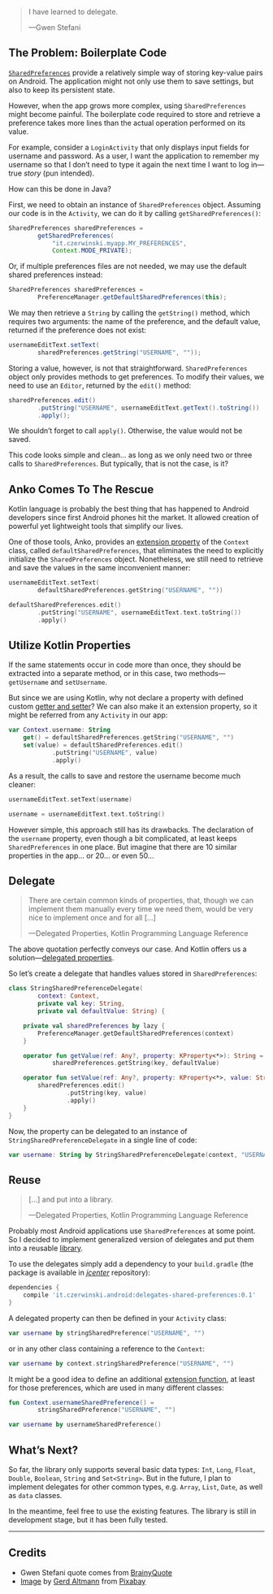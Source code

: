 > I have learned to delegate.
> 
> —Gwen Stefani

## The Problem: Boilerplate Code

[`SharedPreferences`][android:SharedPreferences]
provide a relatively simple way of storing key-value pairs on Android.
The application might not only use them to save settings, but also to
keep its persistent state.

However, when the app grows more complex, using `SharedPreferences` might
become painful. The boilerplate code required to store and retrieve
a preference takes more lines than the actual operation performed on its value.

For example, consider a `LoginActivity` that only displays input fields
for username and password. As a user, I want the application to remember
my username so that I don’t need to type it again the next time I want
to log in—true _story_ (pun intended).

How can this be done in Java?

First, we need to obtain an instance of `SharedPreferences` object.
Assuming our code is in the `Activity`, we can do it by calling
`getSharedPreferences()`:

```java
SharedPreferences sharedPreferences =
        getSharedPreferences(
            "it.czerwinski.myapp.MY_PREFERENCES",
            Context.MODE_PRIVATE);
```

Or, if multiple preferences files are not needed, we may use the default
shared preferences instead:

```java
SharedPreferences sharedPreferences =
        PreferenceManager.getDefaultSharedPreferences(this);
```

We may then retrieve a `String` by calling the `getString()` method, which
requires two arguments: the name of the preference, and the default value,
returned if the preference does not exist:

```java
usernameEditText.setText(
        sharedPreferences.getString("USERNAME", ""));
```

Storing a value, however, is not that straightforward. `SharedPreferences`
object only provides methods to get preferences. To modify their values,
we need to use an `Editor`, returned by the `edit()` method:

```java
sharedPreferences.edit()
        .putString("USERNAME", usernameEditText.getText().toString())
        .apply();
```

We shouldn’t forget to call `apply()`. Otherwise, the value would not be saved.

This code looks simple and clean… as long as we only need two or three calls
to `SharedPreferences`. But typically, that is not the case, is it?

## Anko Comes To The Rescue

Kotlin language is probably the best thing that has happened to Android
developers since first Android phones hit the market. It allowed creation
of powerful yet lightweight tools that simplify our lives.

One of those tools, Anko, provides an
[extension property][kotlin:extension_properties]
of the `Context` class, called `defaultSharedPreferences`, that eliminates
the need to explicitly initialize the `SharedPreferences` object.
Nonetheless, we still need to retrieve and save the values in the same
inconvenient manner:

```kotlin
usernameEditText.setText(
        defaultSharedPreferences.getString("USERNAME", ""))
```

```kotlin
defaultSharedPreferences.edit()
        .putString("USERNAME", usernameEditText.text.toString())
        .apply()
```

## Utilize Kotlin Properties

If the same statements occur in code more than once, they should be extracted
into a separate method, or in this case, two methods—`getUsername` and
`setUsername`.

But since we are using Kotlin, why not declare a property with defined custom
[getter and setter][kotlin:properties:get_set]?
We can also make it an extension property, so it might be referred from any
`Activity` in our app:

```kotlin
var Context.username: String
    get() = defaultSharedPreferences.getString("USERNAME", "")
    set(value) = defaultSharedPreferences.edit()
            .putString("USERNAME", value)
            .apply()
```

As a result, the calls to save and restore the username become much cleaner:

```kotlin
usernameEditText.setText(username)
```

```kotlin
username = usernameEditText.text.toString()
```

However simple, this approach still has its drawbacks. The declaration of the
`username` property, even though a bit complicated, at least keeps
`SharedPreferences` in one place. But imagine that there are 10&nbsp;similar
properties in the app… or&nbsp;20… or even&nbsp;50…

## Delegate

> There are certain common kinds of properties, that, though we can implement
> them manually every time we need them, would be very nice to implement once
> and for all […]
> 
> —Delegated Properties, Kotlin Programming Language Reference

The above quotation perfectly conveys our case. And Kotlin offers us
a solution—[delegated properties][kotlin:delegated_properties].

So let’s create a delegate that handles values stored in `SharedPreferences`:

```kotlin
class StringSharedPreferenceDelegate(
        context: Context,
        private val key: String,
        private val defaultValue: String) {

    private val sharedPreferences by lazy {
        PreferenceManager.getDefaultSharedPreferences(context)
    }

    operator fun getValue(ref: Any?, property: KProperty<*>): String =
            sharedPreferences.getString(key, defaultValue)

    operator fun setValue(ref: Any?, property: KProperty<*>, value: String): Unit {
        sharedPreferences.edit()
                .putString(key, value)
                .apply()
    }
}
```

Now, the property can be delegated to an instance of
`StringSharedPreferenceDelegate` in a single line of code:

```kotlin
var username: String by StringSharedPreferenceDelegate(context, "USERNAME", "")
```

## Reuse

> […] and put into a library.
> 
> —Delegated Properties, Kotlin Programming Language Reference

Probably most Android applications use `SharedPreferences` at some point.
So I decided to implement generalized version of delegates and put them into
a reusable [library][github:android-delegates-shared-preferences].

To use the delegates simply add a dependency to your `build.gradle` (the package
is available in [_jcenter_][jcenter:delegates-shared-preferences]
repository):

```gradle
dependencies {
    compile 'it.czerwinski.android:delegates-shared-preferences:0.1'
}
```

A delegated property can then be defined in your `Activity` class:

```kotlin
var username by stringSharedPreference("USERNAME", "")
```

or in any other class containing a reference to the `Context`:

```kotlin
var username by context.stringSharedPreference("USERNAME", "")
```

It might be a good idea to define an additional
[extension function][kotlin:extension_function],
at least for those preferences, which are used in many different classes:

```kotlin
fun Context.usernameSharedPreference() =
        stringSharedPreference("USERNAME", "")
```

```kotlin
var username by usernameSharedPreference()
```

## What’s Next?

So far, the library only supports several basic data types:
`Int`, `Long`, `Float`, `Double`, `Boolean`, `String` and `Set<String>`.
But in the future, I plan to implement delegates for other common types,
e.g. `Array`, `List`, `Date`, as well as `data` classes.

In the meantime, feel free to use the existing features.
The library is still in development stage, but it has been fully tested.

---

## Credits

- Gwen Stefani quote comes from [BrainyQuote][quote:delegate]
- [Image][pixabay:1971162]
  by [Gerd Altmann][pixabay:geralt-9301:ref-1971162]
  from [Pixabay][pixabay:ref-1971162]


[android:SharedPreferences]: https://developer.android.com/reference/android/content/SharedPreferences.html

[kotlin:properties:get_set]: https://kotlinlang.org/docs/reference/properties.html#getters-and-setters
[kotlin:delegated_properties]: https://kotlinlang.org/docs/reference/delegated-properties.html
[kotlin:extension_properties]: https://kotlinlang.org/docs/reference/extensions.html#extension-properties
[kotlin:extension_function]: https://kotlinlang.org/docs/reference/extensions.html#extension-functions

[github:android-delegates-shared-preferences]: https://github.com/sczerwinski/android-delegates-shared-preferences/tree/master

[jcenter:delegates-shared-preferences]: https://bintray.com/sczerwinski/android/delegates-shared-preferences

[quote:delegate]: https://www.brainyquote.com/quotes/quotes/g/gwenstefan468230.html

[pixabay:1971162]: https://pixabay.com/photos/delegate-board-instruct-empower-1971162/?utm_source=link-attribution&utm_medium=referral&utm_campaign=image&utm_content=1971162
[pixabay:geralt-9301:ref-1971162]: https://pixabay.com/users/geralt-9301/?utm_source=link-attribution&utm_medium=referral&utm_campaign=image&utm_content=1971162
[pixabay:ref-1971162]:https://pixabay.com//?utm_source=link-attribution&utm_medium=referral&utm_campaign=image&utm_content=1971162"
